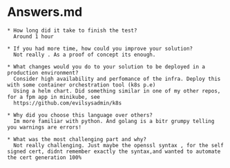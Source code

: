 # Answers.md
    * How long did it take to finish the test?
      Around 1 hour

    * If you had more time, how could you improve your solution?
      Not really . As a proof of concept its enough.

    * What changes would you do to your solution to be deployed in a production environment?
      Consider high availability and perfomance of the infra. Deploy this with some container orchestration tool (k8s p.e)
      Using a helm chart. Did something similar in one of my other repos, for a fpm app in minikube, see
      https://github.com/evilsysadmin/k8s

    * Why did you choose this language over others?
      Im more familiar with python. And golang is a bitr grumpy telling you warnings are errors!

    * What was the most challenging part and why?
      Not really challenging. Just maybe the openssl syntax , for the self signed cert, didnt remember exactly the syntax,and wanted to automate the cert generation 100%
